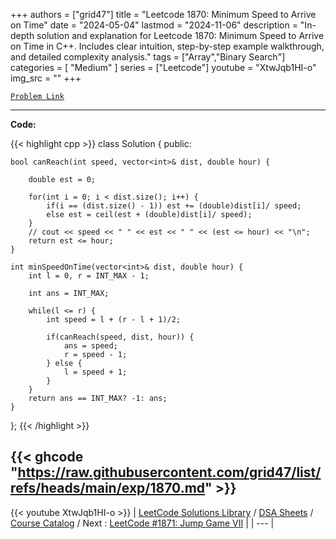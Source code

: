 
+++
authors = ["grid47"]
title = "Leetcode 1870: Minimum Speed to Arrive on Time"
date = "2024-05-04"
lastmod = "2024-11-06"
description = "In-depth solution and explanation for Leetcode 1870: Minimum Speed to Arrive on Time in C++. Includes clear intuition, step-by-step example walkthrough, and detailed complexity analysis."
tags = ["Array","Binary Search"]
categories = [
    "Medium"
]
series = ["Leetcode"]
youtube = "XtwJqb1HI-o"
img_src = ""
+++



[`Problem Link`](https://leetcode.com/problems/minimum-speed-to-arrive-on-time/description/)

---
**Code:**

{{< highlight cpp >}}
class Solution {
public:
    
    bool canReach(int speed, vector<int>& dist, double hour) {
        
        double est = 0;
        
        for(int i = 0; i < dist.size(); i++) {
            if(i == (dist.size() - 1)) est += (double)dist[i]/ speed; 
            else est = ceil(est + (double)dist[i]/ speed);
        }
        // cout << speed << " " << est << " " << (est <= hour) << "\n";
        return est <= hour;
    }
    
    int minSpeedOnTime(vector<int>& dist, double hour) {
        int l = 0, r = INT_MAX - 1;
        
        int ans = INT_MAX;
        
        while(l <= r) {
            int speed = l + (r - l + 1)/2;
            
            if(canReach(speed, dist, hour)) {
                ans = speed;
                r = speed - 1;
            } else {
                l = speed + 1;
            }
        }
        return ans == INT_MAX? -1: ans;
    }
};
{{< /highlight >}}

{{< ghcode "https://raw.githubusercontent.com/grid47/list/refs/heads/main/exp/1870.md" >}}
---
{{< youtube XtwJqb1HI-o >}}
| [LeetCode Solutions Library](https://grid47.xyz/leetcode/) / [DSA Sheets](https://grid47.xyz/sheets/) / [Course Catalog](https://grid47.xyz/courses/) / Next : [LeetCode #1871: Jump Game VII](https://grid47.xyz/leetcode/solution-1871-jump-game-vii/) |
| --- |
